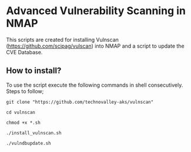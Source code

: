 # Advanced Vulnerability Scanning in NMAP
This scripts are created for installing Vulnscan (https://github.com/scipag/vulscan) into NMAP
and a script to update the CVE Database.

## How to install?

To use the script execute the following commands in shell consecutively.
Steps to follow;

```
git clone "https://github.com/technovalley-aks/vulnscan"

cd vulnscan

chmod +x *.sh

./install_vulnscan.sh

./vulndbupdate.sh

```
